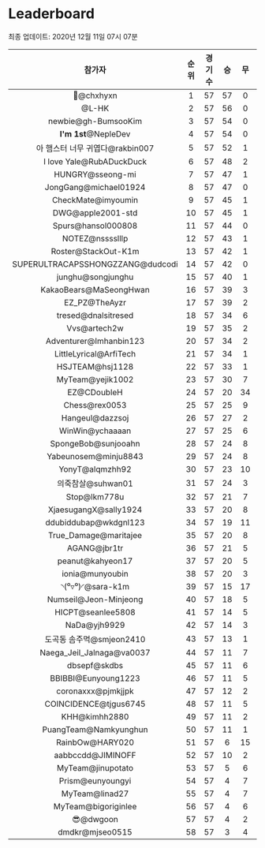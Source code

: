# Leaderboard
최종 업데이트: 2020년 12월 11일 07시 07분




| 참가자 | 순위 | 경기수 | 승 | 무 | 패 | 승점 |
|:---:|:---:|:---:|:---:|:---:|:---:|:---:|
| 👑@chxhyxn | 1 | 57 | 57 | 0 | 0 | 171 |
| @L-HK | 2 | 57 | 56 | 0 | 1 | 168 |
| newbie@gh-BumsooKim | 3 | 57 | 54 | 0 | 3 | 162 |
| **I'm 1st**@NepleDev | 4 | 57 | 54 | 0 | 3 | 162 |
| 아 햄스터 너무 귀엽다@rakbin007 | 5 | 57 | 52 | 1 | 4 | 157 |
| I love Yale@RubADuckDuck | 6 | 57 | 48 | 2 | 7 | 146 |
| HUNGRY@sseong-mi | 7 | 57 | 47 | 1 | 9 | 142 |
| JongGang@michael01924 | 8 | 57 | 47 | 0 | 10 | 141 |
| CheckMate@imyoumin | 9 | 57 | 45 | 1 | 11 | 136 |
| DWG@apple2001-std | 10 | 57 | 45 | 1 | 11 | 136 |
| Spurs@hansol000808 | 11 | 57 | 44 | 0 | 13 | 132 |
| NOTEZ@nsssslllp | 12 | 57 | 43 | 1 | 13 | 130 |
| Roster@StackOut-K1m | 13 | 57 | 42 | 1 | 14 | 127 |
| SUPERULTRACAPSSHONGZZANG@dudcodi | 14 | 57 | 42 | 0 | 15 | 126 |
| junghu@songjunghu | 15 | 57 | 40 | 1 | 16 | 121 |
| KakaoBears@MaSeongHwan | 16 | 57 | 39 | 3 | 15 | 120 |
| EZ_PZ@TheAyzr | 17 | 57 | 39 | 2 | 16 | 119 |
| tresed@dnalsitresed | 18 | 57 | 34 | 6 | 17 | 108 |
| Vvs@artech2w | 19 | 57 | 35 | 2 | 20 | 107 |
| Adventurer@Imhanbin123 | 20 | 57 | 34 | 2 | 21 | 104 |
| LittleLyrical@ArfiTech | 21 | 57 | 34 | 1 | 22 | 103 |
| HSJTEAM@hsj1128 | 22 | 57 | 33 | 1 | 23 | 100 |
| MyTeam@yejik1002 | 23 | 57 | 30 | 7 | 20 | 97 |
| EZ@CDoubleH | 24 | 57 | 20 | 34 | 3 | 94 |
| Chess@rex0053 | 25 | 57 | 25 | 9 | 23 | 84 |
| Hangeul@dazzsoj | 26 | 57 | 27 | 2 | 28 | 83 |
| WinWin@ychaaaan | 27 | 57 | 25 | 6 | 26 | 81 |
| SpongeBob@sunjooahn | 28 | 57 | 24 | 8 | 25 | 80 |
| Yabeunosem@minju8843 | 29 | 57 | 24 | 8 | 25 | 80 |
| YonyT@alqmzhh92 | 30 | 57 | 23 | 10 | 24 | 79 |
| 의죽참살@suhwan01 | 31 | 57 | 24 | 3 | 30 | 75 |
| Stop@lkm778u | 32 | 57 | 21 | 7 | 29 | 70 |
| XjaesugangX@sally1924 | 33 | 57 | 20 | 8 | 29 | 68 |
| ddubiddubap@wkdgnl123 | 34 | 57 | 19 | 11 | 27 | 68 |
| True_Damage@maritajee | 35 | 57 | 20 | 8 | 29 | 68 |
| AGANG@jbr1tr | 36 | 57 | 21 | 5 | 31 | 68 |
| peanut@kahyeon17 | 37 | 57 | 20 | 5 | 32 | 65 |
| ionia@munyoubin | 38 | 57 | 20 | 3 | 34 | 63 |
| ◝(⁰▿⁰)◜@sara-k1m | 39 | 57 | 15 | 17 | 25 | 62 |
| Numseil@Jeon-Minjeong | 40 | 57 | 18 | 5 | 34 | 59 |
| HICPT@seanlee5808 | 41 | 57 | 14 | 5 | 38 | 47 |
| NaDa@yjh9929 | 42 | 57 | 14 | 3 | 40 | 45 |
| 도곡동 솜주먹@smjeon2410 | 43 | 57 | 13 | 1 | 43 | 40 |
| Naega_Jeil_Jalnaga@va0037 | 44 | 57 | 11 | 7 | 39 | 40 |
| dbsepf@skdbs | 45 | 57 | 11 | 6 | 40 | 39 |
| BBIBBI@Eunyoung1223 | 46 | 57 | 11 | 5 | 41 | 38 |
| coronaxxx@pjmkjjpk | 47 | 57 | 12 | 2 | 43 | 38 |
| COINCIDENCE@tjgus6745 | 48 | 57 | 11 | 5 | 41 | 38 |
| KHH@kimhh2880 | 49 | 57 | 11 | 2 | 44 | 35 |
| PuangTeam@Namkyunghun | 50 | 57 | 11 | 1 | 45 | 34 |
| RainbOw@HARY020 | 51 | 57 | 6 | 15 | 36 | 33 |
| aabbccdd@JIMINOFF | 52 | 57 | 10 | 2 | 45 | 32 |
| MyTeam@jinupotato | 53 | 57 | 5 | 6 | 46 | 21 |
| Prism@eunyoungyi | 54 | 57 | 4 | 7 | 46 | 19 |
| MyTeam@linad27 | 55 | 57 | 4 | 7 | 46 | 19 |
| MyTeam@bigoriginlee | 56 | 57 | 4 | 6 | 47 | 18 |
| 😎@dwgoon | 57 | 57 | 4 | 2 | 51 | 14 |
| dmdkr@mjseo0515 | 58 | 57 | 3 | 4 | 50 | 13 |